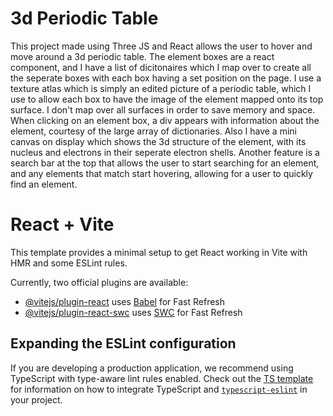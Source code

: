 # 3d Periodic Table
This project made using Three JS and React allows the user to hover and move around a 3d periodic table. The element boxes are a react component, and I have a list of dicitonaires which I map over to create all the seperate boxes with each box having a set position on the page. I use a texture atlas which is simply an edited picture of a periodic table, which I use to allow each box to have the image of the element mapped onto its top surface. I don't map over all surfaces in order to save memory and space. When clicking on an element box, a div appears with information about the element, courtesy of the large array of dictionaries. Also I have a mini canvas on display which shows the 3d structure of the element, with its nucleus and electrons in their seperate electron shells. Another feature is a search bar at the top that allows the user to start searching for an element, and any elements that match start hovering, allowing for a user to quickly find an element.


# React + Vite

This template provides a minimal setup to get React working in Vite with HMR and some ESLint rules.

Currently, two official plugins are available:

- [@vitejs/plugin-react](https://github.com/vitejs/vite-plugin-react/blob/main/packages/plugin-react) uses [Babel](https://babeljs.io/) for Fast Refresh
- [@vitejs/plugin-react-swc](https://github.com/vitejs/vite-plugin-react/blob/main/packages/plugin-react-swc) uses [SWC](https://swc.rs/) for Fast Refresh

## Expanding the ESLint configuration

If you are developing a production application, we recommend using TypeScript with type-aware lint rules enabled. Check out the [TS template](https://github.com/vitejs/vite/tree/main/packages/create-vite/template-react-ts) for information on how to integrate TypeScript and [`typescript-eslint`](https://typescript-eslint.io) in your project.
